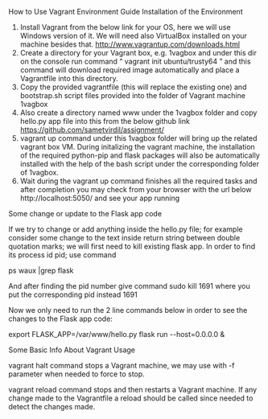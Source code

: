 How to Use Vagrant Environment Guide
Installation of the Environment
1.	Install Vagrant from the below link for your OS, here we will use Windows version of it. We will  need also VirtualBox installed on your machine besides that.
http://www.vagrantup.com/downloads.html
2.	Create a directory for your Vagrant box, e.g. 1vagbox  and under this dir on the console run command “ vagrant init ubuntu/trusty64 ” and this command will download required image automatically and place a Vagrantfile into this directory. 
3.	Copy the provided vagrantfile (this will replace the existing one) and bootstrap.sh script files provided into the folder of Vagrant machine 1vagbox
4.	Also create a directory named www under the 1vagbox folder and copy hello.py app file into this from the below github link 
https://github.com/sametvirdil/assignment/ 
5.	vagrant up command under this 1vagbox folder will bring up the related vagrant box VM.  During initalizing the vagrant machine, the installation of the required python-pip and flask packages will also be automatically installed with the help of the bash script under the corresponding folder of 1vagbox.
6.	Wait during the vagrant up command finishes all the required tasks and after completion you may check from your browser with the url below
http://localhost:5050/  and  see your app running


Some change or update to the Flask app code

If we try to change or add anything inside the hello.py file; for example consider some change to the text inside return string between double  quotation marks; we will first need to kill existing flask app. In order to find its process id pid; use command

ps waux |grep flask 

 

And after finding the pid number give command sudo kill 1691 where you put the corresponding pid instead 1691

 


 Now we only need to run the 2 line commands below in order to see the changes to the Flask app code:

export FLASK_APP=/var/www/hello.py
flask run --host=0.0.0.0 &


Some Basic Info About Vagrant Usage

vagrant halt command stops a Vagrant machine, we may use with -f  parameter when needed to force to stop.

vagrant reload command stops and then restarts a Vagrant machine. If any change made to the Vagrantfile a reload should be called since needed to detect the changes made.

